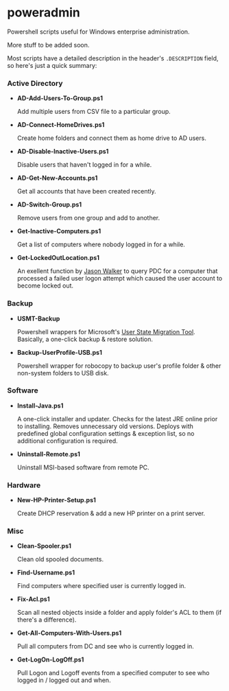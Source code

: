 # poweradmin
Powershell scripts useful for Windows enterprise administration.

More stuff to be added soon.

Most scripts have a detailed description in the header's `.DESCRIPTION` field, so here's just a quick summary:

### Active Directory
* **AD-Add-Users-To-Group.ps1**

  Add multiple users from CSV file to a particular group.

* **AD-Connect-HomeDrives.ps1**

  Create home folders and connect them as home drive to AD users.

* **AD-Disable-Inactive-Users.ps1**

  Disable users that haven't logged in for a while.

* **AD-Get-New-Accounts.ps1**

  Get all accounts that have been created recently.

* **AD-Switch-Group.ps1**

  Remove users from one group and add to another.

* **Get-Inactive-Computers.ps1**

  Get a list of computers where nobody logged in for a while.

* **Get-LockedOutLocation.ps1**

  An exellent function by [Jason Walker](https://blogs.technet.microsoft.com/heyscriptingguy/2012/12/27/use-powershell-to-find-the-location-of-a-locked-out-user/) to query PDC for a computer that processed a failed user logon attempt which caused the user account to become locked out.

### Backup
* **USMT-Backup**

  Powershell wrappers for Microsoft's [User State Migration Tool](https://technet.microsoft.com/en-us/library/hh825256.aspx). Basically, a one-click backup & restore solution.

* **Backup-UserProfile-USB.ps1**

  Powershell wrapper for robocopy to backup user's profile folder & other non-system folders to USB disk.

### Software
* **Install-Java.ps1**

  A one-click installer and updater. Checks for the latest JRE online prior to installing. Removes unnecessary old versions. Deploys with predefined global configuration settings & exception list, so no additional configuration is required.

* **Uninstall-Remote.ps1**

  Uninstall MSI-based software from remote PC.

### Hardware
* **New-HP-Printer-Setup.ps1**

  Create DHCP reservation & add a new HP printer on a print server.

### Misc
* **Clean-Spooler.ps1**

  Clean old spooled documents.

* **Find-Username.ps1**

  Find computers where specified user is currently logged in.

* **Fix-Acl.ps1**

  Scan all nested objects inside a folder and apply folder's ACL to them (if there's a difference).

* **Get-All-Computers-With-Users.ps1**

  Pull all computers from DC and see who is currently logged in.


* **Get-LogOn-LogOff.ps1**

  Pull Logon and Logoff events from a specified computer to see who logged in / logged out and when.
